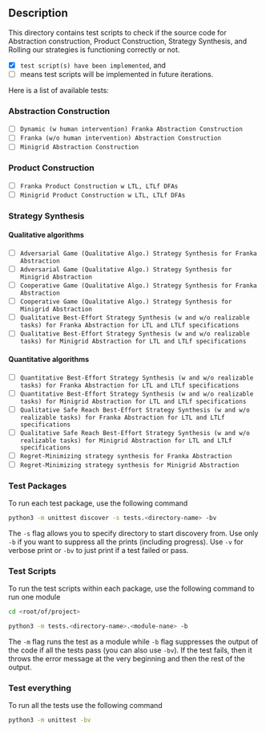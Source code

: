 ## Description

This directory contains test scripts to check if the source code for Abstraction construction, Product Construction, Strategy Synthesis, and Rolling our strategies is functioning correctly or not.
- [x] `test script(s) have been implemented`, and
- [ ] means test scripts will be implemented in future iterations.

Here is a list of available tests:

### Abstraction Construction

- [ ] `Dynamic (w human intervention) Franka Abstraction Construction`
- [ ] `Franka (w/o human intervention) Abstraction Construction`
- [ ] `Minigrid Abstraction Construction`

### Product Construction

- [ ] `Franka Product Construction w LTL, LTLf DFAs`
- [ ] `Minigrid Product Construction w LTL, LTLf DFAs`

### Strategy Synthesis

#### Qualitative algorithms

- [ ] `Adversarial Game (Qualitative Algo.) Strategy Synthesis for Franka Abstraction`
- [ ] `Adversarial Game (Qualitative Algo.) Strategy Synthesis for Minigrid Abstraction`
- [ ] `Cooperative Game (Qualitative Algo.) Strategy Synthesis for Franka Abstraction`
- [ ] `Cooperative Game (Qualitative Algo.) Strategy Synthesis for Minigrid Abstraction`
- [ ] `Qualitative Best-Effort Strategy Synthesis (w and w/o realizable tasks) for Franka Abstraction for LTL and LTLf specifications`
- [ ] `Qualitative Best-Effort Strategy Synthesis (w and w/o realizable tasks) for Minigrid Abstraction for LTL and LTLf specifications`

#### Quantitative algorithms

- [ ] `Quantitative Best-Effort Strategy Synthesis (w and w/o realizable tasks) for Franka Abstraction for LTL and LTLf specifications`
- [ ] `Quantitative Best-Effort Strategy Synthesis (w and w/o realizable tasks) for Minigrid Abstraction for LTL and LTLf specifications`
- [ ] `Qualitative Safe Reach Best-Effort Strategy Synthesis (w and w/o realizable tasks) for Franka Abstraction for LTL and LTLf specifications`
- [ ] `Qualitative Safe Reach Best-Effort Strategy Synthesis (w and w/o realizable tasks) for Minigrid Abstraction for LTL and LTLf specifications`
- [ ] `Regret-Minimizing strategy synthesis for Franka Abstraction`
- [ ] `Regret-Minimizing strategy synthesis for Minigrid Abstraction`

### Test Packages

To run each test package, use the following command

```bash
python3 -m unittest discover -s tests.<directory-name> -bv
```

The `-s` flag allows you to specify directory to start discovery from. Use only `-b` if you want to suppress all the prints (including progress). Use `-v` for verbose print or `-bv` to just print if a test failed or pass.


### Test Scripts

To run the test scripts within each package, use the following command to run one module

```bash
cd <root/of/project>

python3 -m tests.<directory-name>.<module-nane> -b
```

The `-m` flag runs the test as a module while `-b` flag suppresses the output of the code if all the tests pass (you can also use `-bv`). If the test fails, then it throws the error message at the very beginning and then the rest of the output. 

### Test everything

To run all the tests use the following command

```bash
python3 -m unittest -bv
```